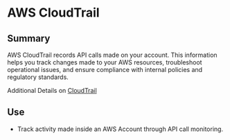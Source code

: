 # AWS CloudTrail

## Summary

AWS CloudTrail records API calls made on your account. This information helps you track changes made to your AWS resources, troubleshoot operational issues, and ensure compliance with internal policies and regulatory standards.

Additional Details on [CloudTrail](https://docs.aws.amazon.com/awscloudtrail/latest/userguide/cloudtrail-user-guide.html)

## Use

- Track activity made inside an AWS Account through API call monitoring. 

